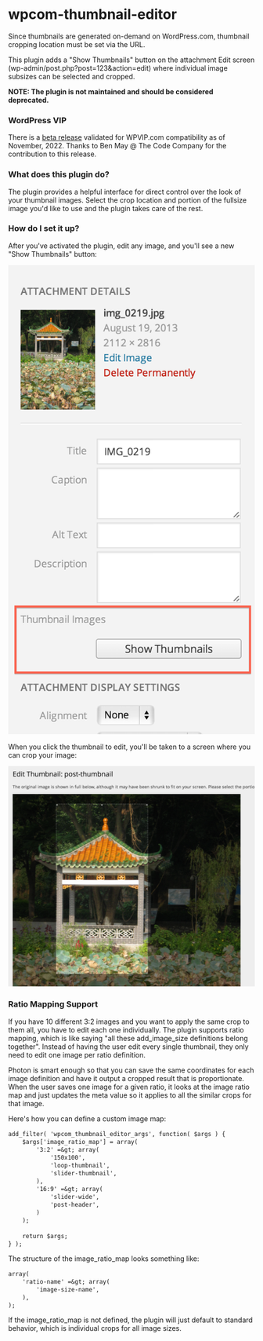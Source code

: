 # wpcom-thumbnail-editor
Since thumbnails are generated on-demand on WordPress.com, thumbnail cropping location must be set via the URL.

This plugin adds a "Show Thumbnails" button on the attachment Edit screen (wp-admin/post.php?post=123&action=edit) where individual image subsizes can be selected and cropped.

**NOTE: The plugin is not maintained and should be considered deprecated.**

### WordPress VIP

There is a [beta release](https://github.com/Automattic/wpcom-thumbnail-editor/releases/tag/1.0.2-wpvip-beta) validated for WPVIP.com compatibility as of November, 2022. Thanks to Ben May @ The Code Company for the contribution to this release.

### What does this plugin do?

The plugin provides a helpful interface for direct control over the look of your thumbnail images. Select the crop location and portion of the fullsize image you'd like to use and the plugin takes care of the rest.

### How do I set it up?

After you've activated the plugin, edit any image, and you'll see a new "Show Thumbnails" button:

![Thumbnail button](thumbnail-button.png)

When you click the thumbnail to edit, you'll be taken to a screen where you can crop your image:

![Crop](crop.png)

### Ratio Mapping Support

If you have 10 different 3:2 images and you want to apply the same crop to them all, you have to edit each one individually. The plugin supports ratio mapping, which is like saying "all these add\_image\_size definitions belong together". Instead of having the user edit every single thumbnail, they only need to edit one image per ratio definition.

Photon is smart enough so that you can save the same coordinates for each image definition and have it output a cropped result that is proportionate. When the user saves one image for a given ratio, it looks at the image ratio map and just updates the meta value so it applies to all the similar crops for that image.

Here's how you can define a custom image map:

    add_filter( 'wpcom_thumbnail_editor_args', function( $args ) {
    	$args['image_ratio_map'] = array(
    		'3:2' =&gt; array(
    			'150x100',
    			'loop-thumbnail',
    			'slider-thumbnail',
    		),
    		'16:9' =&gt; array(
    			'slider-wide',
    			'post-header',
    		)
    	);

    	return $args;
    } );

The structure of the image\_ratio\_map looks something like:

    array(
    	'ratio-name' =&gt; array(
    		'image-size-name',
    	),
    );

If the image\_ratio\_map is not defined, the plugin will just default to standard behavior, which is individual crops for all image sizes.
